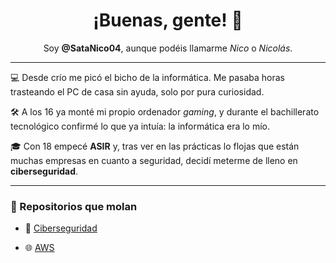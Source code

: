 <h1 align="center">¡Buenas, gente! 👋</h1>

<p align="center">
  Soy <strong>@SataNico04</strong>, aunque podéis llamarme <em>Nico</em> o <em>Nicolás</em>.
</p>

---

💻 Desde crío me picó el bicho de la informática. Me pasaba horas trasteando el PC de casa sin ayuda, solo por pura curiosidad.

🛠️ A los 16 ya monté mi propio ordenador <em>gaming</em>, y durante el bachillerato tecnológico confirmé lo que ya intuía: la informática era lo mío.

🎓 Con 18 empecé <strong>ASIR</strong> y, tras ver en las prácticas lo flojas que están muchas empresas en cuanto a seguridad, decidí meterme de lleno en <strong>ciberseguridad</strong>.

---

### 🚀 Repositorios que molan

- 🔐 [Ciberseguridad](https://github.com/SataNico04/Ciberseguridad)

- 🌐 [AWS](https://github.com/SataNico04/Proyecto_AWS_ASIR)
